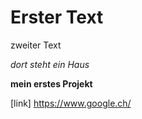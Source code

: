 # Erster Text

zweiter Text

*dort steht ein Haus*

**mein erstes Projekt**

[link] https://www.google.ch/
